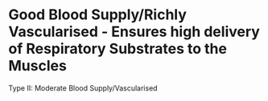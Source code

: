 # Good Blood Supply/Richly Vascularised - Ensures high delivery of Respiratory Substrates to the Muscles

Type II: Moderate Blood Supply/Vascularised